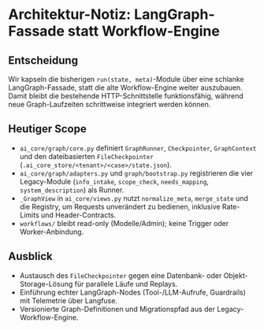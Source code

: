 # Architektur-Notiz: LangGraph-Fassade statt Workflow-Engine

## Entscheidung
Wir kapseln die bisherigen `run(state, meta)`-Module über eine schlanke LangGraph-Fassade,
statt die alte Workflow-Engine weiter auszubauen. Damit bleibt die bestehende HTTP-Schnittstelle
funktionsfähig, während neue Graph-Laufzeiten schrittweise integriert werden können.

## Heutiger Scope
- `ai_core/graph/core.py` definiert `GraphRunner`, `Checkpointer`, `GraphContext` und den
dateibasierten `FileCheckpointer` (`.ai_core_store/<tenant>/<case>/state.json`).
- `ai_core/graph/adapters.py` und `graph/bootstrap.py` registrieren die vier Legacy-Module
  (`info_intake`, `scope_check`, `needs_mapping`, `system_description`) als Runner.
- `_GraphView` in `ai_core/views.py` nutzt `normalize_meta`, `merge_state` und die Registry,
um Requests unverändert zu bedienen, inklusive Rate-Limits und Header-Contracts.
- `workflows/` bleibt read-only (Modelle/Admin); keine Trigger oder Worker-Anbindung.

## Ausblick
- Austausch des `FileCheckpointer` gegen eine Datenbank- oder Objekt-Storage-Lösung
  für parallele Läufe und Replays.
- Einführung echter LangGraph-Nodes (Tool-/LLM-Aufrufe, Guardrails) mit Telemetrie über Langfuse.
- Versionierte Graph-Definitionen und Migrationspfad aus der Legacy-Workflow-Engine.
